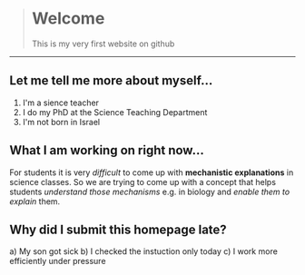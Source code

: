 > # Welcome
> This is my very first website on github

---

## Let me tell me more about myself...

  1. I'm a sience teacher
  2. I do my PhD at the Science Teaching Department
  3. I'm not born in Israel

## What I am working on right now...

For students it is very *difficult* to come up with **mechanistic explanations** in science classes. So we are trying to come up with a concept that helps students *understand those mechanisms* e.g. in biology and *enable them to explain* them.

## Why did I submit this homepage late?

a) My son got sick
b) I checked the instuction only today
c) I work more efficiently under pressure

